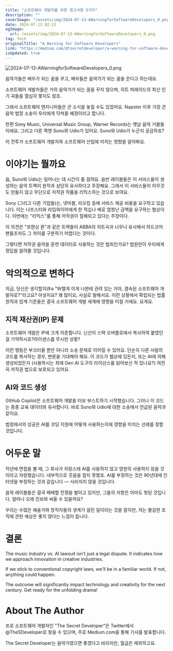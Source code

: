 ```yaml
---
title: "소프트웨어 개발자를 위한 경고사항 5가지"
description: ""
coverImage: "/assets/img/2024-07-13-AWarningforSoftwareDevelopers_0.png"
date: 2024-07-13 02:13
ogImage: 
  url: /assets/img/2024-07-13-AWarningforSoftwareDevelopers_0.png
tag: Tech
originalTitle: "A Warning for Software Developers"
link: "https://medium.com/@tsecretdeveloper/a-warning-for-software-developers-b8af21eababe"
isUpdated: true
---
```





![2024-07-13-AWarningforSoftwareDevelopers_0.png](/assets/img/2024-07-13-AWarningforSoftwareDevelopers_0.png)

음악가들은 배우가 되는 꿈을 꾸고, 배우들은 음악가가 되는 꿈을 꾼다고 하는데요.

소프트웨어 개발자들은 거의 음악가가 되는 꿈을 꾸지 않으며, 히트 퍼레이드의 최신 인기 곡들을 열심히 쫓지도 않죠.

그래서 소프트웨어 엔지니어들은 큰 소식을 놓칠 수도 있었어요. Napster 이후 가장 큰 음악 법정 소송이 우리에게 닥쳐올 예정이라고 합니다.

<div class="content-ad"></div>

한편 Sony Music, Universal Music Group, Warner Records는 옛날 음악 거물들이에요. 그리고 다른 쪽엔 Suno와 Udio가 있어요. Suno와 Udio가 누군지 궁금하죠?

이 전투가 소프트웨어 개발자와 소프트웨어 산업에 미치는 영향을 알아봐요.

# 이야기는 뭘까요

음, Suno와 Udio는 일어나는 데 시간이 좀 걸려요. 음반 레이블들은 이 서비스들이 생성하는 음악 트랙이 원작과 상당히 유사하다고 주장해요. 그래서 이 서비스들이 아무것도 만들지 않고 무단으로 저작권 작품을 리믹스하는 것으로 보여요.

<div class="content-ad"></div>

Sony (그리고 다른 기업들)는, 넷마블, 라오킹 등에 서비스 제공 비용을 요구하고 있습니다. 이는 나프스터와 라임와이어에게 한 적십나 배로 엄청난 금액을 요구하는 협상이다. 이번에는 "리믹스"를 통해 저작권이 침해되고 있다는 주장이다.

이 의견은 "프랜싱 퀸"과 같은 트랙들이 ABBA의 히트곡과 너무나 유사해서 하드코어 팬들조차도 그 차이를 구분하기 어렵다는 것이다.

그렇다면 저작권 음악을 훈련 데이터로 사용하는 것은 범죄인가요? 법원만이 우리에게 정답을 알려줄 것입니다.

# 악의적으로 변하다

<div class="content-ad"></div>

지금, 당신은 생각할지许ə "W젤게 이게 나한테 관려 있는 거야, 겸속된 소프트웨어 개발자로?"라고요? 아싷지요? 꽤 많이요, 사실로 말해서요. 이런 상황에서 확립되는 법률 원칙과 업계 기준들은 결국 소프트웨어 개발 세계에 영향을 미칠 거에요. 요게요.

## 지적 재산권(IP) 문제

소프트웨어 개발은 IP에 크게 의존합니다. 닌산이 스택 오버플로에서 복사하여 붙였던 걸 기억하시죠?라이센스를 무시한 상황?

이런 행동은 부끄러울 뿐만 아니라 소송 문제로 이어질 수 있어요. 단순히 다른 사람의 코드를 복사하는 경우, 변론을 기대해야 해요. 이 코드가 웹상에 있든지, 또는 AI에 의해 생성되었든지 (사용하시는 최애 Gen AI 도구의 라이선스를 읽어보신 적 있나요?) 여전히 저작권 법으로 보호되고 있어요.

<div class="content-ad"></div>

## AI와 코드 생성

GitHub Copilot은 소프트웨어 개발을 터보 부스트하기 시작했습니다. 그러나 이 코드는 종종 교육 데이터와 유사합니다. 바로 Suno와 Udio에 대한 소송에서 언급된 음악과 같이요.

법정에서의 성공은 AI를 코딩 지원에 어떻게 사용하는지에 영향을 미치는 선례를 정할 것입니다.

# 어두운 말

<div class="content-ad"></div>

작년에 면접을 볼 때, 그 회사가 자랑스레 AI를 사용하지 않고 영원히 사용하지 않을 것이라고 자랑했습니다. 내부적으로 웃음을 참지 못했죠. AI를 부정하는 것은 90년대에 인터넷을 부정하는 것과 같습니다 — 사라지지 않을 것입니다.

음악 레이블들은 결국 패배할 전쟁을 벌이고 있지만, 그들의 저항은 아마도 헛된 것입니다. 얼마나 오래 진보와 싸울 수 있을까요?

우리는 수많은 예술가와 창작자들의 생계가 걸린 일이라는 것을 알지만, 저는 불길한 조직에 관한 예상은 좋지 않다는 느낌이 듭니다.

# 결론

<div class="content-ad"></div>

The music industry vs. AI lawsuit isn't just a legal dispute. It indicates how we approach innovation in creative industries. 

If we stick to conventional copyright laws, we'll be in a familiar world. If not, anything could happen.

The outcome will significantly impact technology and creativity for the next century. Get ready for the unfolding drama!

# About The Author

<div class="content-ad"></div>

프로 소프트웨어 개발자인 "The Secret Developer"은 Twitter에서 @TheSDeveloper로 찾을 수 있으며, 주로 Medium.com을 통해 기사를 발표합니다.

The Secret Developer는 음악가였으면 좋겠다고 바라지만, 월급은 제외하고요.